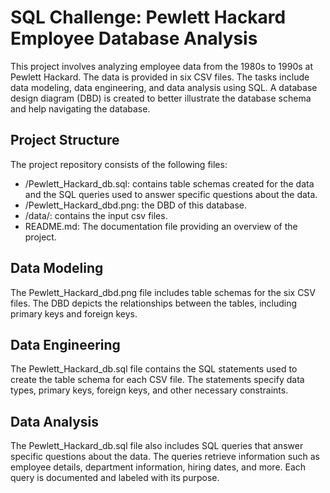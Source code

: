 # SQL Challenge: Pewlett Hackard Employee Database Analysis

This project involves analyzing employee data from the 1980s to 1990s at Pewlett Hackard. The data is provided in six CSV files. The tasks include data modeling, data engineering, and data analysis using SQL. A database design diagram (DBD) is created to better illustrate the database schema and help navigating the database.

## Project Structure
The project repository consists of the following files:
* /Pewlett_Hackard_db.sql: contains table schemas created for the data and the SQL queries used to answer specific questions about the data.
* /Pewlett_Hackard_dbd.png: the DBD of this database.
* /data/: contains the input csv files.
* README.md: The documentation file providing an overview of the project.

## Data Modeling
The Pewlett_Hackard_dbd.png file includes table schemas for the six CSV files. The DBD depicts the relationships between the tables, including primary keys and foreign keys.

## Data Engineering
The Pewlett_Hackard_db.sql file contains the SQL statements used to create the table schema for each CSV file. The statements specify data types, primary keys, foreign keys, and other necessary constraints.

## Data Analysis
The Pewlett_Hackard_db.sql file also includes SQL queries that answer specific questions about the data. The queries retrieve information such as employee details, department information, hiring dates, and more. Each query is documented and labeled with its purpose.